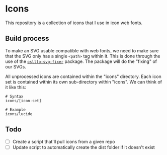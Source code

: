 # Icons

This repository is a collection of icons that I use in icon web fonts.

## Build process

To make an SVG usable compatible with web fonts, we need to make sure that the SVG only has a single `<path>` tag within it. This is done through the use of the [`oslllo-svg-fixer`](https://github.com/oslllo/svg-fixer) package. The package will do the "fixing" of our SVGs.

All unprocessed icons are contained within the "icons" directory. Each icon set is contained within its own sub-directory within "icons". We can think of it like this:

```
# Syntax
icons/[icon-set]

# Example
icons/lucide
```



## Todo

- [ ] Create a script that'll pull icons from a given repo
- [ ] Update script to automatically create the dist folder if it doesn't exist
